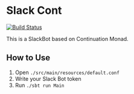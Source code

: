 Slack Cont
===================

[![Build Status](https://travis-ci.org/y-yu/slackcont.svg?branch=master)](https://travis-ci.org/y-yu/slackcont)

This is a SlackBot based on Continuation Monad.

## How to Use

1. Open `./src/main/resources/default.conf`
2. Write your Slack Bot token
3. Run `./sbt run Main`
